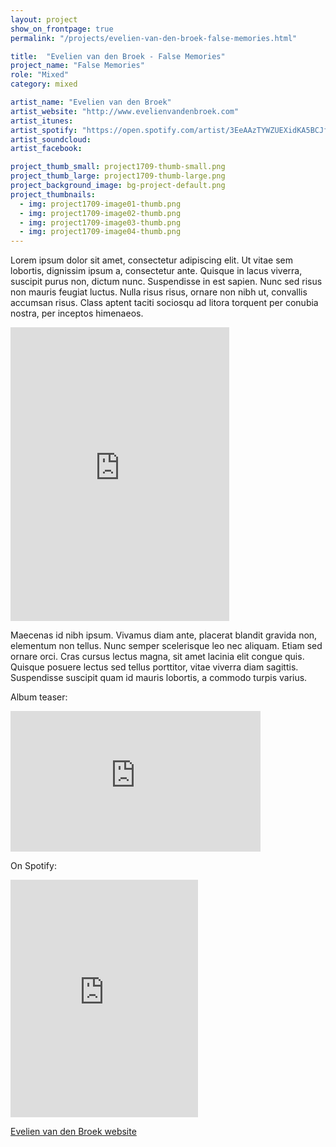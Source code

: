 ```yaml
---
layout: project
show_on_frontpage: true
permalink: "/projects/evelien-van-den-broek-false-memories.html"

title:  "Evelien van den Broek - False Memories"
project_name: "False Memories"
role: "Mixed"
category: mixed

artist_name: "Evelien van den Broek"
artist_website: "http://www.evelienvandenbroek.com"
artist_itunes:
artist_spotify: "https://open.spotify.com/artist/3EeAAzTYWZUEXidKA5BCJf"
artist_soundcloud: 
artist_facebook:

project_thumb_small: project1709-thumb-small.png
project_thumb_large: project1709-thumb-large.png
project_background_image: bg-project-default.png
project_thumbnails:
  - img: project1709-image01-thumb.png
  - img: project1709-image02-thumb.png
  - img: project1709-image03-thumb.png
  - img: project1709-image04-thumb.png
---
```


Lorem ipsum dolor sit amet, consectetur adipiscing elit. Ut vitae sem lobortis, dignissim ipsum a, consectetur ante. Quisque in lacus viverra, suscipit purus non, dictum nunc. Suspendisse in est sapien. Nunc sed risus non mauris feugiat luctus. Nulla risus risus, ornare non nibh ut, convallis accumsan risus. Class aptent taciti sociosqu ad litora torquent per conubia nostra, per inceptos himenaeos.


<iframe style="border: 0; width: 350px; height: 470px;" src="https://bandcamp.com/EmbeddedPlayer/album=3086864903/size=large/bgcol=ffffff/linkcol=0687f5/tracklist=false/transparent=true/" seamless><a href="http://evelienvandenbroek.bandcamp.com/album/false-memories">False Memories by Evelien van den Broek</a></iframe>


Maecenas id nibh ipsum. Vivamus diam ante, placerat blandit gravida non, elementum non tellus. Nunc semper scelerisque leo nec aliquam. Etiam sed ornare orci. Cras cursus lectus magna, sit amet lacinia elit congue quis. Quisque posuere lectus sed tellus porttitor, vitae viverra diam sagittis. Suspendisse suscipit quam id mauris lobortis, a commodo turpis varius.

Album teaser:

<iframe width="400" height="225" src="https://www.youtube.com/embed/fZX1TvUH9nk" frameborder="0" gesture="media" allow="encrypted-media" allowfullscreen></iframe>

On Spotify:

<iframe src="https://open.spotify.com/embed/album/0rxoFQA54Fxuwbf6lMBfKd" width="300" height="380" frameborder="0" allowtransparency="true"></iframe>

[Evelien van den Broek website](http://www.evelienvandenbroek.com)
